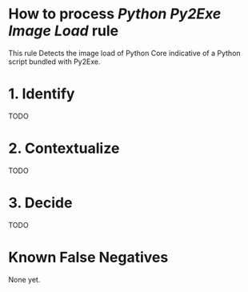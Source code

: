 # How to process *Python Py2Exe Image Load* rule
This rule Detects the image load of Python Core indicative of a Python script bundled with Py2Exe.

# 1. Identify
TODO

# 2. Contextualize
TODO

# 3. Decide
TODO

# Known False Negatives
None yet.
